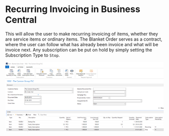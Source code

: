 # Recurring Invoicing in Business Central

This will allow the user to make recurring invoicing of items, whether they are service items or ordinary items. The Blanket Order serves as a contract, where the user can follow what has already been invoice and what will be invoice next. Any subscription can be put on hold by simply setting the Subscription Type to `Stop`. 

![Blanket Order Lines](Documentation/Demo/BlanketOrder8.png)
